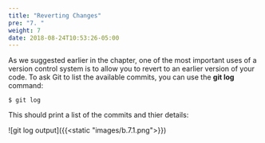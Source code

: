 ```yaml
---
title: "Reverting Changes"
pre: "7. "
weight: 7
date: 2018-08-24T10:53:26-05:00
---
```


As we suggested earlier in the chapter, one of the most important uses of a version control system is to allow you to revert to an earlier version of your code.  To ask Git to list the available commits, you can use the **git log** command:

```
$ git log
```

This should print a list of the commits and thier details:

![git log output]({{<static "images/b.7.1.png">}})